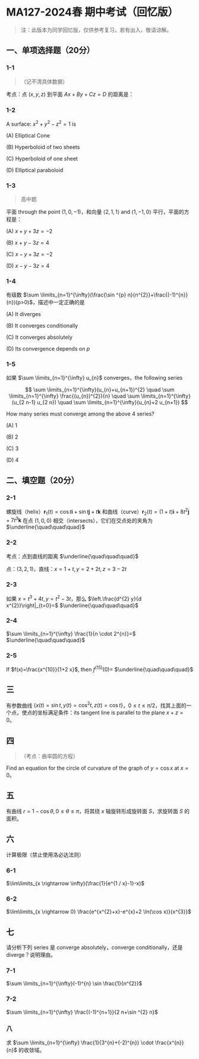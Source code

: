 # MA127-2024春 期中考试（回忆版）

> 注：此版本为同学回忆版，仅供参考复习，若有出入，敬请谅解。

## 一、单项选择题（20分）

### 1-1

>（记不清具体数据）

考点：点 $(x, y, z)$ 到平面 $Ax+By+Cz=D$ 的距离是：

### 1-2

A surface: $x^{2}+y^{2}-z^{2}=1$ is

(A) Elliptical Cone

(B) Hyperboloid of two sheets

(C) Hyperboloid of one sheet

(D) Elliptical paraboloid

### 1-3

> 高中题

平面 through the point $(1,0,-1)$，和向量 $\langle 2,1,1\rangle$ and $\langle 1,-1,0\rangle$ 平行，平面的方程是：

(A) $x+y+3z=-2$

(B) $x+y-3z=4$

(C) $x-y+3z=-2$

(D) $x-y-3z=4$

### 1-4

有级数 $\sum \limits_{n=1}^{\infty}(\frac{\sin ^{p} n}{n^{2}}+\frac{(-1)^{n}}{n})(p>0)$，描述中一定正确的是

(A) It diverges

(B) It converges conditionally

(C) It converges absolutely

(D) Its convergence depends on $p$

### 1-5

如果 $\sum \limits_{n=1}^{\infty} u_{n}$ converges，the following series

$$
\sum \limits_{n=1}^{\infty}(u_{n}+u_{n+1})^{2} \quad \sum \limits_{n=1}^{\infty} \frac{(u_{n})^{2}}{n} \quad \sum \limits_{n=1}^{\infty}(u_{2 n-1} u_{2 n}) \quad \sum \limits_{n=1}^{\infty}(u_{n}+2 u_{n+1})
$$

How many series must converge among the above 4 series?

(A) 1

(B) 2

(C) 3

(D) 4

## 二、填空题（20分）

### 2-1

螺旋线（helix）$\mathbf{r}_{1}(t)=\cos t \mathbf{i}+\sin t \mathbf{j}+t \mathbf{k}$ 和曲线（curve）$\mathbf{r}_{2}(t)=(1+t) \mathbf{i}+8 t^{2} \mathbf{j}+7 t^{3} \mathbf{k}$ 在点 $(1,0,0)$ 相交（intersects），它们在交点处的夹角为 $\underline{\quad\quad\quad}$

### 2-2

考点：点到直线的距离 $\underline{\quad\quad\quad}$

点：$(3,2,1)$，直线：$x=1+t, y=2+2 t, z=3-2 t$

### 2-3

如果 $x=t^{3}+4 t, y=t^{2}-3 t$，那么 $\left.\frac{d^{2} y}{d x^{2}}\right|_{t=0}=$ $\underline{\quad\quad\quad}$

### 2-4

$\sum \limits_{n=1}^{\infty} \frac{1}{n \cdot 2^{n}}=$ $\underline{\quad\quad\quad}$

### 2-5

If $f(x)=\frac{x^{10}}{1+2 x}$, then $f^{(15)}(0)=$ $\underline{\quad\quad\quad}$

## 三

有参数曲线 $\{x(t)=\sin t, y(t)=\cos ^{2} t, z(t)=\cos t\}$，$0 \leqslant t \leqslant \pi / 2$，找其上面的一个点，使点的坐标满足条件：its tangent line is parallel to the plane $x+z=0$。

## 四

> （考点：曲率圆的方程）

Find an equation for the circle of curvature of the graph of $y=\cos x$ at $x=0$。

## 五

有曲线 $r=1-\cos \theta, 0 \leqslant \theta \leqslant \pi$，将其绕 $x$ 轴旋转形成旋转面 $S$，求旋转面 $S$ 的面积。

## 六

计算极限（禁止使用洛必达法则）

### 6-1

$\lim\limits_{x \rightarrow \infty}(\frac{1}{e^{1 / x}-1}-x)$

### 6-2

$\lim\limits_{x \rightarrow 0} \frac{e^{x^{2}+x}-e^{x}+2 \ln(\cos x)}{x^{3}}$

## 七

请分析下列 series 是 converge absolutely，converge conditionally，还是 diverge？说明理由。

### 7-1

$\sum \limits_{n=1}^{\infty}(-1)^{n} \sin \frac{1}{n^{2}}$

### 7-2

$\sum \limits_{n=1}^{\infty} \frac{(-1)^{n+1}}{2 n+\sin ^{2} n}$

### 八

求 $\sum \limits_{n=1}^{\infty} \frac{1}{3^{n}+(-2)^{n}} \cdot \frac{x^{n}}{n}$ 的收敛域。

